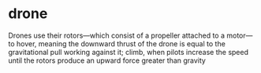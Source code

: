 # drone
Drones use their rotors—which consist of a propeller attached to a motor—to hover, meaning the downward thrust of the drone is equal to the gravitational pull working against it; climb, when pilots increase the speed until the rotors produce an upward force greater than gravity
